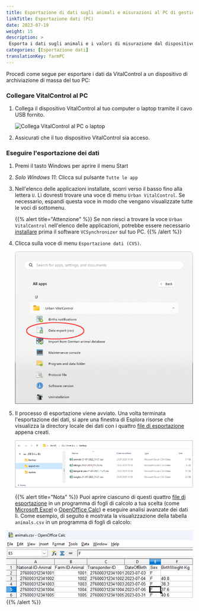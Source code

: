 ```yaml
---
title: Esportazione di dati sugli animali e misurazioni al PC di gestione della fattoria
linkTitle: Esportazione dati (PC)
date: 2023-07-19
weight: 15
description: >
 Esporta i dati sugli animali e i valori di misurazione dal dispositivo VitalControl in diversi file CVS
categories: [Esportazione dati]
translationKey: farmPC
---
```

Procedi come segue per esportare i dati da VitalControl a un dispositivo di archiviazione di massa del tuo PC:

### Collegare VitalControl al PC

1. Collega il dispositivo VitalControl al tuo computer o laptop tramite il cavo USB fornito.

   ![Collega VitalControl al PC o laptop](/images/synchronisation/connect-to-pc.svg "Collega VitalControl al PC")

1. Assicurati che il tuo dispositivo VitalControl sia acceso.

### Eseguire l'esportazione dei dati

1. Premi il tasto Windows per aprire il menu Start

1. *Solo Windows 11*: Clicca sul pulsante `Tutte le app`

1. Nell'elenco delle applicazioni installate, scorri verso il basso fino alla lettera `U`. Lì dovresti trovare una voce di menu `Urban VitalControl`. Se necessario, espandi questa voce in modo che vengano visualizzate tutte le voci di sottomenu.

   {{% alert title="Attenzione" %}}
Se non riesci a trovare la voce `Urban VitalControl` nell'elenco delle applicazioni, potrebbe essere necessario [installare](../vcsynchronizer/installation/) prima il software `VCSynchronizer` sul tuo PC.
   {{% /alert %}}

1. Clicca sulla voce di menu `Esportazione dati (CVS)`.

   ![Menu Start di Windows, voce di menu per Urban VitalControl (VCSynchronizer)](../vcsynchronizer/images/data-export/data-export.png "Menu Start di Windows, VitalControl")

1. Il processo di esportazione viene avviato. Una volta terminata l'esportazione dei dati, si apre una finestra di Esplora risorse che visualizza la directory locale dei dati con i quattro [file di esportazione](../../data-export/export-files/) appena creati.

   ![Directory locale dei dati con file di esportazione](../../data-export/images/export-files.png "File di esportazione, memorizzati localmente")

   {{% alert title="Nota" %}}
  Puoi aprire ciascuno di questi quattro [file di esportazione](../../data-export/export-files/) in un programma di fogli di calcolo a tua scelta (come [Microsoft Excel](https://products.office.com/excel) o [OpenOffice Calc](https://www.openoffice.org/)) e eseguire analisi avanzate dei dati lì. Come esempio, di seguito è mostrata la visualizzazione della tabella `animals.csv` in un programma di fogli di calcolo:


  ![Tabella dei dati sugli animali esportata aperta in un software di fogli di calcolo](../../data-export/images/animals.png "Software di fogli di calcolo con dati sugli animali")
   {{% /alert %}}
